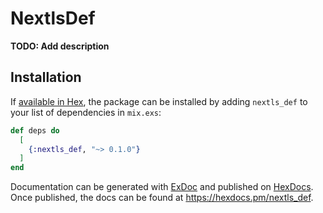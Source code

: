 # NextlsDef

**TODO: Add description**

## Installation

If [available in Hex](https://hex.pm/docs/publish), the package can be installed
by adding `nextls_def` to your list of dependencies in `mix.exs`:

```elixir
def deps do
  [
    {:nextls_def, "~> 0.1.0"}
  ]
end
```

Documentation can be generated with [ExDoc](https://github.com/elixir-lang/ex_doc)
and published on [HexDocs](https://hexdocs.pm). Once published, the docs can
be found at <https://hexdocs.pm/nextls_def>.

